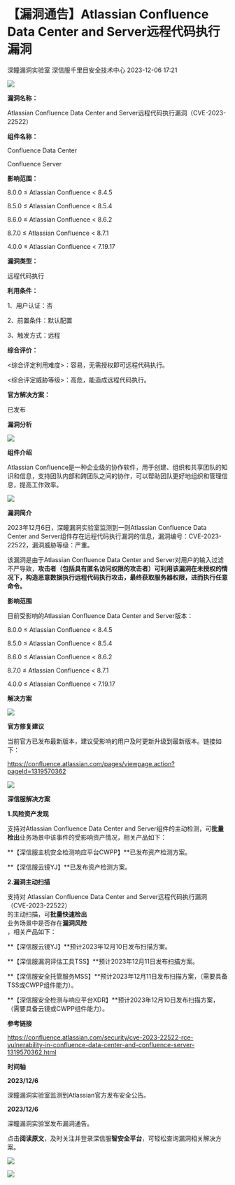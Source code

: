 #  【漏洞通告】Atlassian Confluence Data Center and Server远程代码执行漏洞   
深瞳漏洞实验室  深信服千里目安全技术中心   2023-12-06 17:21  
  
![](https://mmbiz.qpic.cn/mmbiz_gif/w8NHw6tcQ5w9fwiaWZZCum6xqQfB15BMOgI6fYClPespQAF24uUJJDyEn4va6PCC6ffUZAialhH9XrEVj0enQibzA/640?wx_fmt=gif&from=appmsg "")  
  
**漏洞名称：**  
  
Atlassian Confluence Data Center and Server远程代码执行漏洞（CVE-2023-22522）  
  
**组件名称：**  
  
Confluence Data Center  
  
Confluence Server  
  
**影响范围：**  
  
8.0.0 ≤ Atlassian Confluence < 8.4.5  
  
8.5.0 ≤ Atlassian Confluence < 8.5.4  
  
8.6.0 ≤ Atlassian Confluence < 8.6.2  
  
8.7.0 ≤ Atlassian Confluence < 8.7.1  
  
4.0.0 ≤ Atlassian Confluence < 7.19.17  
  
**漏洞类型：**  
  
远程代码执行  
  
**利用条件：**  
  
1、用户认证：否  
  
2、前置条件：默认配置  
  
3、触发方式：远程  
  
**综合评价：**  
  
<综合评定利用难度>：容易，无需授权即可远程代码执行。  
  
<综合评定威胁等级>：高危，能造成远程代码执行。  
  
**官方解决方案：**  
  
已发布  
  
  
  
  
  
**漏洞分析**  
  
![](https://mmbiz.qpic.cn/mmbiz_gif/w8NHw6tcQ5w9fwiaWZZCum6xqQfB15BMOB1iarAlNBqhCYHStYRTDXxWjzMzUGwx8PoSTIJegj7ktXH2nIzMcEYw/640?wx_fmt=gif&from=appmsg "")  
  
**组件介绍**  
  
Atlassian Confluence是一种企业级的协作软件，用于创建、组织和共享团队的知识和信息，支持团队内部和跨团队之间的协作，可以帮助团队更好地组织和管理信息，提高工作效率。  
  
![](https://mmbiz.qpic.cn/mmbiz_gif/w8NHw6tcQ5w9fwiaWZZCum6xqQfB15BMOB1iarAlNBqhCYHStYRTDXxWjzMzUGwx8PoSTIJegj7ktXH2nIzMcEYw/640?wx_fmt=gif&from=appmsg "")  
  
**漏洞简介**  
  
2023年12月6日，深瞳漏洞实验室监测到一则Atlassian Confluence Data Center and Server组件存在远程代码执行漏洞的信息，漏洞编号：CVE-2023-22522，漏洞威胁等级：严重。  
  
该漏洞是由于Atlassian Confluence Data Center and Server对用户的输入过滤不严导致，**攻击者（包括具有匿名访问权限的攻击者）可利用该漏洞在未授权的情况下，构造恶意数据执行远程代码执行攻击，最终获取服务器权限，进而执行任意命令。**  
  
  
**影响范围**  
  
目前受影响的Atlassian Confluence Data Center and Server版本：  
  
8.0.0 ≤ Atlassian Confluence < 8.4.5  
  
8.5.0 ≤ Atlassian Confluence < 8.5.4  
  
8.6.0 ≤ Atlassian Confluence < 8.6.2  
  
8.7.0 ≤ Atlassian Confluence < 8.7.1  
  
4.0.0 ≤ Atlassian Confluence < 7.19.17  
  
  
**解决方案**  
  
![](https://mmbiz.qpic.cn/mmbiz_gif/w8NHw6tcQ5w9fwiaWZZCum6xqQfB15BMOB1iarAlNBqhCYHStYRTDXxWjzMzUGwx8PoSTIJegj7ktXH2nIzMcEYw/640?wx_fmt=gif&from=appmsg "")  
  
**官方修复建议**  
  
  
当前官方已发布最新版本，建议受影响的用户及时更新升级到最新版本。链接如下：  
  
https://confluence.atlassian.com/pages/viewpage.action?pageId=1319570362  
  
![](https://mmbiz.qpic.cn/mmbiz_gif/w8NHw6tcQ5w9fwiaWZZCum6xqQfB15BMOB1iarAlNBqhCYHStYRTDXxWjzMzUGwx8PoSTIJegj7ktXH2nIzMcEYw/640?wx_fmt=gif&from=appmsg "")  
  
**深信服解决方案**  
  
  
**1.风险资产发现**  
  
支持对Atlassian Confluence Data Center and Server组件的主动检测，可**批量检出**业务场景中该事件的受影响资产情况，相关产品如下：  
  
**【深信服主机安全检测响应平台CWPP】**已发布资产检测方案。  
  
**【深信服云镜YJ】**已发布资产检测方案。  
  
  
**2.漏洞主动扫描**  
  
支持对 Atlassian Confluence Data Center and Server远程代码执行漏洞（CVE-2023-22522）  
的主动扫描，可**批量快速检出**  
业务场景中是否存在**漏洞风险**  
，相关产品如下：  
  
**【深信服云镜YJ】**预计2023年12月10日发布扫描方案。  
  
**【深信服漏洞评估工具TSS】**预计2023年12月11日发布扫描方案。  
  
**【深信服安全托管服务MSS】**预计2023年12月11日发布扫描方案，（需要具备TSS或CWPP组件能力）。  
  
**【深信服安全检测与响应平台XDR】**预计2023年12月10日发布扫描方案，（需要具备云镜或CWPP组件能力）。  
  
  
**参考链接**  
  
  
https://confluence.atlassian.com/security/cve-2023-22522-rce-vulnerability-in-confluence-data-center-and-confluence-server-1319570362.html  
  
  
**时间轴**  
  
  
  
**2023/12/6**  
  
深瞳漏洞实验室监测到Atlassian官方发布安全公告。  
  
  
**2023/12/6**  
  
深瞳漏洞实验室发布漏洞通告。  
  
点击**阅读原文**，及时关注并登录深信服**智安全平台**，可轻松查询漏洞相关解决方案。  
  
![](https://mmbiz.qpic.cn/mmbiz_png/w8NHw6tcQ5w9fwiaWZZCum6xqQfB15BMOIe43hymUE6TEAYpxNPhnsQU8mIvbXAttNa1VUQEYZMRhMYAPQHEeXw/640?wx_fmt=png&from=appmsg "")  
  
  
![](https://mmbiz.qpic.cn/mmbiz_jpg/w8NHw6tcQ5w9fwiaWZZCum6xqQfB15BMOODicpkS6XCeYNmNxDibicmykOgPBxjia4AgBsBiaHJ5WrkkuyCYc7zdfOlw/640?wx_fmt=jpeg&from=appmsg "")  
  
  
  

